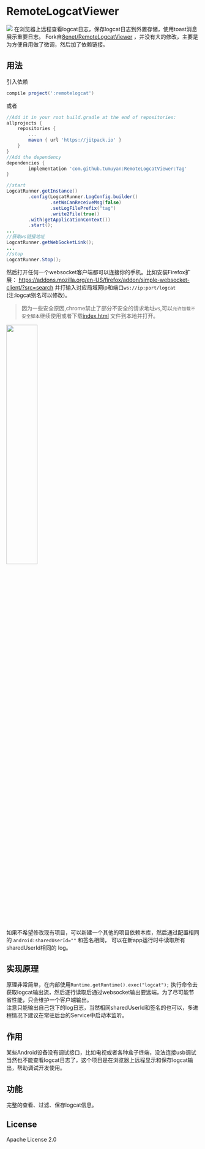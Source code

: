 # RemoteLogcatViewer
[![](https://jitpack.io/v/tumuyan/RemoteLogcatViewer.svg)](https://jitpack.io/#tumuyan/RemoteLogcatViewer)
在浏览器上远程查看logcat日志，保存logcat日志到外置存储，使用toast消息展示重要日志。
Fork自[8enet/RemoteLogcatViewer](https://github.com/8enet/RemoteLogcatViewer)
，并没有大的修改，主要是为方便自用做了微调，然后加了依赖链接。

## 用法
引入依赖
```gradle
compile project(':remotelogcat')
```
或者
```gradle
//Add it in your root build.gradle at the end of repositories:
allprojects {
    repositories {
        ...
        maven { url 'https://jitpack.io' }
    }
}
//Add the dependency
dependencies {
        implementation 'com.github.tumuyan:RemoteLogcatViewer:Tag'
}
```

```java
//start
LogcatRunner.getInstance()
        .config(LogcatRunner.LogConfig.builder()
                .setWsCanReceiveMsg(false)
                .setLogFilePrefix("tag")
                .write2File(true))
        .with(getApplicationContext())
        .start();
...
//获取ws链接地址
LogcatRunner.getWebSocketLink();
...
//stop
LogcatRunner.Stop();
```



然后打开任何一个websocket客户端都可以连接你的手机。比如安装Firefox扩展：
https://addons.mozilla.org/en-US/firefox/addon/simple-websocket-client/?src=search 并打输入对应局域网ip和端口`ws://ip:port/logcat` (注:logcat别名可以修改)。

> 因为一些安全原因,chrome禁止了部分不安全的请求地址`ws`,可以`允许加载不安全脚本`继续使用或者下载[index.html](https://raw.githubusercontent.com/tumuyan/RemoteLogcatViewer/master/index.html) 文件到本地并打开。
<img src="images/web_ui_1.jpg" width="40%" height="40%" />

如果不希望修改现有项目，可以新建一个其他的项目依赖本库，然后通过配置相同的 `android:sharedUserId=""` 和签名相同，
可以在新app运行时中读取所有sharedUserId相同的 log。

## 实现原理
原理非常简单，在内部使用`Runtime.getRuntime().exec("logcat");` 执行命令去获取logcat输出流，然后逐行读取后通过websocket输出要远端，为了尽可能节省性能，只会维护一个客户端输出。   
注意只能输出自己包下的log日志，当然相同sharedUserId和签名的也可以，多进程情况下建议在常驻后台的Service中启动本监听。

## 作用
某些Android设备没有调试接口，比如电视或者各种盒子终端，没法连接usb调试当然也不能查看logcat日志了，这个项目是在浏览器上远程显示和保存logcat输出，帮助调试开发使用。

## 功能
完整的查看、过滤、保存logcat信息。

## License
Apache License 2.0
